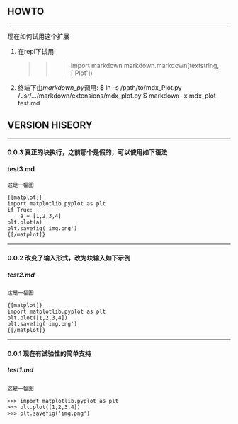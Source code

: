 ## HOWTO
--------
现在如何试用这个扩展

1. 在repl下试用:
   >>> import markdown
   >>> markdown.markdown(textstring, ['Plot'])
   
2. 终端下由*markdown_py*调用:
   $ ln -s /path/to/mdx_Plot.py /usr/.../markdown/extensions/mdx_plot.py 
   $ markdown -x mdx_plot test.md

## VERSION HISEORY
------------------
#### 0.0.3 真正的块执行，之前那个是假的，可以使用如下语法

#### test3.md

	这是一幅图
	
	{[matplot]}
	import matplotlib.pyplot as plt
	if True:
		a = [1,2,3,4]
	plt.plot(a)
	plt.savefig('img.png')
	{[/matplot]}

---------------------------------------
#### 0.0.2 改变了输入形式，改为块输入如下示例

##### test2.md
	
	这是一幅图
	
	{[matplot]}
	import matplotlib.pyplot as plt
	plt.plot([1,2,3,4])
	plt.savefig('img.png')
	{[/matplot]}

-----------------------------
#### 0.0.1 现在有试验性的简单支持
##### test1.md

	这是一幅图

	>>> import matplotlib.pyplot as plt
	>>> plt.plot([1,2,3,4])
	>>> plt.savefig('img.png')
